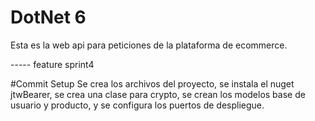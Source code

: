 # DotNet 6

Esta es la web api para peticiones de la plataforma de ecommerce.

----- feature sprint4

#Commit Setup
Se crea los archivos del proyecto, se instala el nuget jtwBearer, se crea una clase para crypto, 
se crean los modelos base de usuario y producto, y se configura los puertos de despliegue.